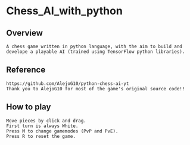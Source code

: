 # Chess_AI_with_python
  ## Overview
    A chess game written in python language, with the aim to build and develope a playable AI (trained using TensorFlow python libraries).
  ## Reference
    https://github.com/AlejoG10/python-chess-ai-yt
    Thank you to AlejoG10 for most of the game's original source code!!
  ## How to play
    Move pieces by click and drag.
    First turn is always White.
    Press M to change gamemodes (PvP and PvE).
    Press R to reset the game.
